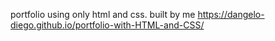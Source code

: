 portfolio using only html and css.
built by me
 https://dangelo-diego.github.io/portfolio-with-HTML-and-CSS/
